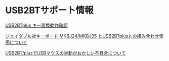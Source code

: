 # USB2BTサポート情報
[USB2BTplus キー置換動作確認](CheckReplaceKey.md)  

[ジェイダブル社キーボード MKBJ24/MKBJ35 とUSB2BTplusとの組み合わせ使用について](MKBJ35.md)  

[USB2BT/plusでUSBマウスの挙動がおかしい不具合について](usb2bt_mouseIssue.md)
